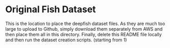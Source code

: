 # Original Fish Dataset
This is the location to place the deepfish dataset files. As they are much too large to upload to Github, simply download them separately from AWS and then place them all in this directory. Finally, delete this README file locally and then run the dataset creation scripts. (starting from 1)